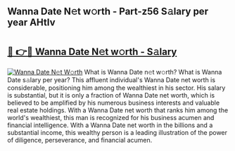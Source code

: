 ## Wanna Date N𝚎t w𝚘rth - Part-z56 S𝚊lary per year AHtIv

# <h2><a href="http://gc1aby9.nevu.top/?p=Wanna+Date">🔗 👉🔴 Wanna Date N𝚎t w𝚘rth - S𝚊lary</a></h2>

[![Wanna Date N𝚎t W𝚘rth](https://i.imgur.com/Oavwk0R.jpeg)](http://gc1aby9.nevu.top/?p=Wanna+Date)
What is Wanna Date n𝚎t w𝚘rth? What is Wanna Date s𝚊lary per year?
This affluent individual's Wanna Date net worth is considerable, positioning him among the wealthiest in his sector. His salary is substantial, but it is only a fraction of Wanna Date net worth, which is believed to be amplified by his numerous business interests and valuable real estate holdings. With a Wanna Date net worth that ranks him among the world's wealthiest, this man is recognized for his business acumen and financial intelligence. With a Wanna Date net worth in the billions and a substantial income, this wealthy person is a leading illustration of the power of diligence, perseverance, and financial acumen.
